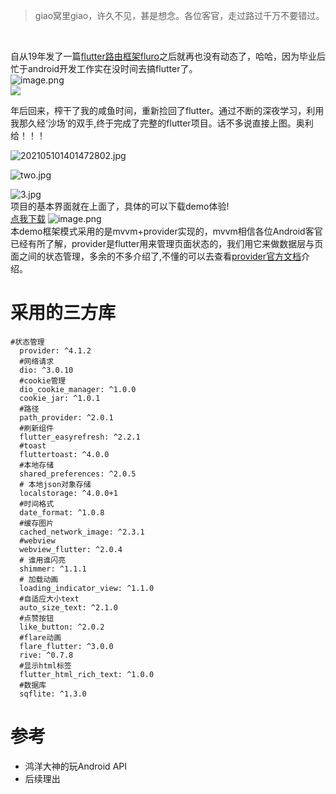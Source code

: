 > giao窝里giao，许久不见，甚是想念。各位客官，走过路过千万不要错过。
</br>

自从19年发了一篇[flutter路由框架fluro](https://www.jianshu.com/p/1987cc9b714a)之后就再也没有动态了，哈哈，因为毕业后忙于android开发工作实在没时间去搞flutter了。
</br>
 ![image.png](https://upload-images.jianshu.io/upload_images/14349345-c073990864228344.png?imageMogr2/auto-orient/strip%7CimageView2/2/w/200)</br>
![](https://upload-images.jianshu.io/upload_images/14349345-3737476329ab00d6.png?imageMogr2/auto-orient/strip%7CimageView2/2/w/220)
</br>

年后回来，榨干了我的咸鱼时间，重新捡回了flutter。通过不断的深夜学习，利用我那久经‘沙场’的双手,终于完成了完整的flutter项目。话不多说直接上图。奥利给！！！</br>

![202105101401472802.jpg](https://upload-images.jianshu.io/upload_images/14349345-a44dd6863a1c41ad.jpg?imageMogr2/auto-orient/strip%7CimageView2/2/w/840)

![two.jpg](https://upload-images.jianshu.io/upload_images/14349345-7d64968f80e8f127.jpg?imageMogr2/auto-orient/strip%7CimageView2/2/w/840)

![3.jpg](https://upload-images.jianshu.io/upload_images/14349345-2512f71e5e18065d.jpg?imageMogr2/auto-orient/strip%7CimageView2/2/w/840)</br>
项目的基本界面就在上面了，具体的可以下载demo体验!</br>
[点我下载](http://d.firim.top/lhpt)
![image.png](https://upload-images.jianshu.io/upload_images/14349345-6f48f5338c02f3fa.png?imageMogr2/auto-orient/strip%7CimageView2/2/w/240)</br>
本demo框架模式采用的是mvvm+provider实现的，mvvm相信各位Android客官已经有所了解，provider是flutter用来管理页面状态的，我们用它来做数据层与页面之间的状态管理，多余的不多介绍了,不懂的可以去查看[provider官方文档](https://pub.dev/packages/provider)介绍。

# 采用的三方库
```
#状态管理
  provider: ^4.1.2
  #网络请求
  dio: ^3.0.10
  #cookie管理
  dio_cookie_manager: ^1.0.0
  cookie_jar: ^1.0.1
  #路径
  path_provider: ^2.0.1
  #刷新组件
  flutter_easyrefresh: ^2.2.1
  #toast
  fluttertoast: ^4.0.0
  #本地存储
  shared_preferences: ^2.0.5
  # 本地json对象存储
  localstorage: ^4.0.0+1
  #时间格式
  date_format: ^1.0.8
  #缓存图片
  cached_network_image: ^2.3.1
  #webview
  webview_flutter: ^2.0.4
  # 谁用谁闪亮
  shimmer: ^1.1.1
  # 加载动画
  loading_indicator_view: ^1.1.0
  #自适应大小text
  auto_size_text: ^2.1.0
  #点赞按钮
  like_button: ^2.0.2
  #flare动画
  flare_flutter: ^3.0.0
  rive: ^0.7.8
  #显示html标签
  flutter_html_rich_text: ^1.0.0
  #数据库
  sqflite: ^1.3.0
```
# 参考
- 鸿洋大神的玩Android API
- 后续理出
